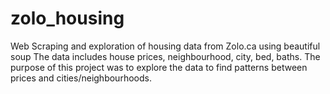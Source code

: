 # zolo_housing
Web Scraping and exploration of housing data from Zolo.ca  using beautiful soup 
The data includes house prices, neighbourhood, city, bed, baths. The purpose of this project was to explore the data to find patterns 
between prices and cities/neighbourhoods.
